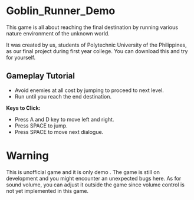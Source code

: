 # Goblin_Runner_Demo
This game is all about reaching the final destination by running various nature environment of the unknown world.

It was created by us, students of Polytechnic University of the Philippines, as our final project during first year college. You can download this and try for yourself.

## Gameplay Tutorial
- Avoid enemies at all cost by jumping to proceed to next level.
- Run until you reach the end destination.

**Keys to Click:**
- Press A and D key to move left and right.
- Press SPACE to jump.
- Press SPACE to move next dialogue.

# Warning
This is unofficial game and it is only demo . The game is still on development and you might encounter an unexpected bugs here. As for sound volume, you can adjust it outside the game since volume control is not yet implemented in this game.

